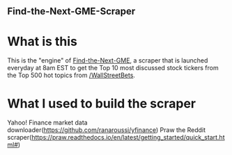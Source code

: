 ## Find-the-Next-GME-Scraper

# What is this
This is the "engine" of [Find-the-Next-GME](https://find-the-next-gme.herokuapp.com/), a scraper that is launched everyday at 8am EST to get the Top 10 most discussed stock tickers from the Top 500 hot topics from [/WallStreetBets](https://www.reddit.com/r/wallstreetbets/).

# What I used to build the scraper
Yahoo! Finance market data downloader(https://github.com/ranaroussi/yfinance)
Praw the Reddit scraper(https://praw.readthedocs.io/en/latest/getting_started/quick_start.html#)
